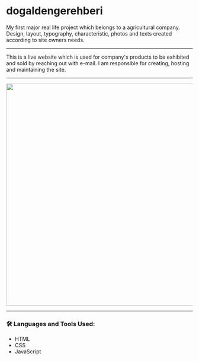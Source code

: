 # dogaldengerehberi
My first major real life project which belongs to a agricultural company. Design, layout, typography, characteristic, photos and texts created according to site owners needs.

---

This is a live website which is used for company's products to be exhibited and sold by reaching out with e-mail. I am responsible for creating, hosting and maintaining the site.

---

<img width="600px" src="https://github.com/cptsprrw/JS--Pig-Game/blob/main/Pig-Game-screenshot.png?raw=true" />

---

### :hammer_and_wrench: Languages and Tools Used:
- HTML
- CSS
- JavaScript
